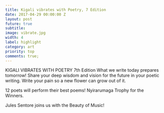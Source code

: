 ```yaml
---
title: Kigali vibrates with Poetry, 7 Edition
date: 2017-04-29 00:00:00 Z
layout: post
future: true
subtitle: 
image: vibrate.jpg
width: 4
label: highlight
category: art
priority: top
comments: true;
---
```


KIGALI VIBRATES WITH POETRY 7th Edition
What we write today prepares tomorrow! Share your deep wisdom and vision for the future in your poetic writing.
Write your pain so a new flower can grow out of it.

12 poets will perform their best poems!
Nyirarumaga Trophy for the Winners.

Jules Sentore joins us with the Beauty of Music!
